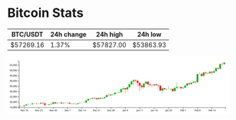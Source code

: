 # Bitcoin Stats

BTC/USDT|24h change|24h high|24h low|
|---|---|---|---|
|$57269.16|1.37%|$57827.00|$53863.93|

<img src="./chart.svg">
